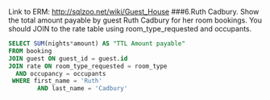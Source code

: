 Link to ERM: http://sqlzoo.net/wiki/Guest_House
###6.Ruth Cadbury. Show the total amount payable by guest Ruth Cadbury for her room bookings. You should JOIN to the rate table using room_type_requested and occupants.
```SQL
SELECT SUM(nights*amount) AS "TTL Amount payable"
FROM booking 
JOIN guest ON guest_id = guest.id
JOIN rate ON room_type_requested = room_type
  AND occupancy = occupants
 WHERE first_name = 'Ruth' 
        AND last_name = 'Cadbury'
 
 ```
